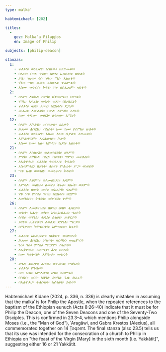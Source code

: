 ```yaml
---
type: malkəʾ

habtemichael: [202]

titles:
  -
    gez: Malkəʾa Filəṗṗos
    en: Image of Philip

subjects: [philip-deacon]

stanzas:
  1:
    - ፊልጶስ፡ ወንጌላዊ፡ ለኅጽው፡ ዘአጥመቆ፨
    - በእንተ፡ በግዕ፡ የሃው፡ ለቃለ፡ ኢሳይያስ፡ ጽድቆ፨
    - ይቤ፡ ኅጽው፡ ኀበ፡ ነቅዐ፡ ማይ፡ አልጸቆ፨
    - ነቅዐ፡ ማይ፡ ወመኑ፡ ይክወአኒ፡ ተጠምቆ፨
    - እስመ፡ መንፈስ፡ ቅዱስ፡ ኮነ፡ ዘይፌጽም፡ ጻህቆ፨
  2:
    - ሰላም፡ ለዝክረ፡ ስምከ፡ ዘትርጓሜሁ፡ በዮናኒ፨
    - ነሣኤ፡ አፍራስ፡ ውእቱ፡ ወአኮ፡ በእብራኒ፨
    - ፊልጶስ፡ ላእክ፡ አሠረ፡ ክርስቶስ፡ ዴጋኒ፨
    - መሐረነ፡ ለውሉድከ፡ በቃለ፡ አምላክ፡ አዶኒ፨
    - ከመ፡ ቀዲሙ፡ መሀርኮ፡ ለኅጽው፡ አማኒ፨
  12:
    - ሰላም፡ ለሕፅንከ፡ ዘበጥቃሁ፡ ረፈቀ፨
    - ሕጽወ፡ ሕንደኬ፡ ብስራተ፡ አመ፡ ከመ፡ ይስማዕ፡ ጽህቀ፨
    - ፊልጶስ፡ ወንጌላዊ፡ እስመ፡ እንዘ፡ ዲያቆን፡ አጥመቀ፨
    - እምሐዋርያት፡ ኢናሐጽጽከ፡ ሕቀ፨
    - እስመ፡ ከመ፡ እሉ፡ አምላክ፡ ኪያከ፡ አልሀቀ፨
  21:
    - ሰላም፡ ለሰኰናከ፡ ወለመከየድከ፡ ዕጉሥ፨
    - ሥዖከ፡ አሜከላ፡ በሊኅ፡ በፍኖተ፡ ሣምር፡ መብእስ፨
    - ለኢትዮጵያ፡ ፊልጶስ፡ ተራዳኢሃ፡ ቅዱስ፨
    - አስተምሕር፡ በእንተ፡ ሕዝባ፡ ምሕረተ፡ ሥጋ፡ ወነፍስ፨
    - ኀበ፡ አብ፡ ወወልድ፡ ወመንፈስ፡ ቅዱስ፨
  23:
    - ሰላም፡ ለቆምከ፡ ወለመልክእከ፡ አዳም፨
    - አምሳለ፡ መልክኡ፡ ለሙሴ፡ ትሩፈ፡ ጸሎት፡ ወጾም፨
    - ፊልጶስ፡ ዘውገ፡ ሙሴ፡ ወአረጋዊ፡ ፍጹም፨
    - ነዓ፡ ነዓ፡ ምስለ፡ ገብረ፡ ክርስቶስ፡ ዘሮም፨
    - ለመቅደስከ፡ ትቀድስ፡ ወትባርክ፡ ዮም፨
  26:
    - ሰላም፡ ለመቃብሪከ፡ በሀገረ፡ ዐባይ፡ ቂሳርያ፨
    - ውስተ፡ አሐቲ፡ መካን፡ እግዚአብሔር፡ ኀረያ፨
    - ሰባኬ፡ ወንጌል፡ ሐዲስ፡ ፊልጶስ፡ ሐዋርያ፨
    - ይገንዩ፡ ኢትዮጵያ፡ ለወልደ፡ ድንግል፡ ማርያ፨
    - ሰሚዖሙ፡ ትምህርተከ፡ እምኅጽው፡ ኬንያ፨
  27:
    - ፊልጶስ፡ አስጢፋኖስ፡ ጳርኮሮን፡ ወኒቃሮና፨
    - ሕጽወ፡ ሕንደኬ፡ ንግሥት፡ ጳርሜና፡ ወጢሞና፨
    - ንዑ፡ ንዑ፡ ምስለ፡ ማርያም፡ ሶልያና፨
    - ለኢትዮጵያ፡ ፈጻሚተ፡ ሕግ፡ ዘሲና፨
    - ከመ፡ ትዕቀብዋ፡ እምኵሉ፡ ሙስና፨
  28:
    - ድኅረ፡ ብዙኃን፡ ፈተዉ፡ ወተመነዩ፡ ተዝካረ፨
    - ፊልጶስ፡ ይገብሩ፨
    - ዜና፡ ዕበዩ፡ እምሉቃስ፡ እንዘ፡ ይዜምሩ፨
    - በሳድስ፡ ወርኅ፡ ለበዓለ፡ ድንግል፡ ጊዜ፡ ድራሩ፨
    - በኢትዮጵያ፡ ተሐንጸት፡ ለፊልጶስ፡ ደብሩ፨
---
```

Habtemichael Kidane (2024, p. 336, n. 336) is clearly mistaken in assuming that the malkəʾ is for Philip the Apostle, when the repeated references to the baptism of the Ethiopian eunuch (Acts 8:26–40) indicate that it must be for Philip the Deacon, one of the Seven Deacons and one of the Seventy-Two Disciples. This is confirmed in 23.3–4, which mentions Philip alongside Moses (i.e., the "Man of God"), ʾAragāwi, and Gabra Krəstos (Alexius), all commemorated together on 14 Ṭəqəmt. The final stanza (also 23.5) tells us that its use was intended for the consecration of a church to Philip in Ethiopia on "the feast of the Virgin [Mary] in the sixth month [i.e. Yakkātit]", suggesting either 16 or 21 Yakkātit.